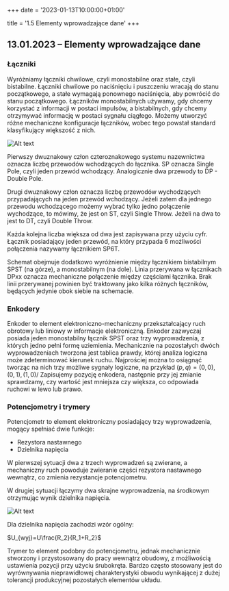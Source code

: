 +++
date = '2023-01-13T10:00:00+01:00'

title = '1.5 Elementy wprowadzające dane'
+++

## 13.01.2023 – Elementy wprowadzające dane

### Łączniki

Wyróżniamy łączniki chwilowe, czyli monostabilne oraz stałe, czyli bistabilne. Łączniki chwilowe po naciśnięciu i puszczeniu wracają do stanu początkowego, a stałe wymagają ponownego naciśnięcia, aby powrócić do stanu początkowego. Łączników monostabilnych używamy, gdy chcemy korzystać z informacji w postaci impulsów, a bistabilnych, gdy chcemy otrzymywać informację w postaci sygnału ciągłego. Możemy utworzyć różne mechaniczne konfiguracje łączników, wobec tego powstał standard klasyfikujący większość z nich. 

![Alt text](images/switch-types.png)

Pierwszy dwuznakowy człon czteroznakowego systemu nazewnictwa oznacza liczbę przewodów wchodzących do łącznika. SP oznacza Single Pole, czyli jeden przewód wchodzący. Analogicznie dwa przewody to DP - Double Pole. 

Drugi dwuznakowy człon oznacza liczbę przewodów wychodzących przypadających na jeden przewód wchodzący. Jeżeli zatem dla jednego przewodu wchodzącego możemy wybrać tylko jedno połączenie wychodzące, to mówimy, że jest on ST, czyli Single Throw. Jeżeli na dwa to jest to DT, czyli Double Throw. 

Każda kolejna liczba większa od dwa jest zapisywana przy użyciu cyfr. Łącznik posiadający jeden przewód, na który przypada 6 możliwości połączenia nazywamy łącznikiem SP6T.

Schemat obejmuje dodatkowo wyróżnienie między łącznikiem bistabilnym SPST (na górze), a monostabilnym (na dole). Linia przerywana w łącznikach DPxx oznacza mechaniczne połączenie między częściami łącznika. Brak linii przerywanej powinien być traktowany jako kilka różnych łączników, będących jedynie obok siebie na schemacie.

### Enkodery

Enkoder to element elektroniczno-mechaniczny przekształcający ruch obrotowy lub liniowy w informacje elektroniczną. Enkoder zazwyczaj posiada jeden monostabilny łącznik SPST oraz trzy wyprowadzenia, z których jedno pełni formę uziemienia. Mechanicznie na pozostałych dwóch wyprowadzeniach tworzona jest tablica prawdy, której analiza logiczna może zdeterminować kierunek ruchu. Najprościej można to osiągnąć tworząc na nich trzy możliwe sygnały logiczne, na przykład $\left(p,q\right)={\left(0,0\right),\left(0,1\right),(1,0)}$/ Zapisujemy pozycję enkodera, następnie przy jej zmianie sprawdzamy, czy wartość jest mniejsza czy większa, co odpowiada ruchowi w lewo lub prawo.

### Potencjometry i trymery

Potencjometr to element elektroniczny posiadający trzy wyprowadzenia, mogący spełniać dwie funkcje:
- Rezystora nastawnego
- Dzielnika napięcia

W pierwszej sytuacji dwa z trzech wyprowadzeń są zwierane, a mechaniczny ruch powoduje zwieranie części rezystora nastawnego wewnątrz, co zmienia rezystancje potencjometru.

W drugiej sytuacji łączymy dwa skrajne wyprowadzenia, na środkowym otrzymując wynik dzielnika napięcia. 

![Alt text](images/voltage-divider.png)

Dla dzielnika napięcia zachodzi wzór ogólny:

$U_{wyj}=U\frac{R_2}{R_1+R_2}$

Trymer to element podobny do potencjometru, jednak mechanicznie stworzony i przystosowany do pracy wewnątrz obudowy, z możliwością ustawienia pozycji przy użyciu śrubokręta. Bardzo często stosowany jest do wyrównywania nieprawidłowej charakterystyki obwodu wynikającej z dużej tolerancji produkcyjnej pozostałych elementów układu.
